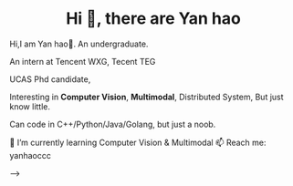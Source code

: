 <h1 align="center">Hi 👋, there are Yan hao</h1>


Hi,I am Yan hao👋. An undergraduate.

An intern at Tencent WXG, Tecent TEG

UCAS Phd candidate,

Interesting in **Computer Vision**,  **Multimodal**, Distributed System, But just know little.

Can code in C++/Python/Java/Golang, but just a noob.


🌱 I’m currently learning Computer Vision & Multimodal
📫 Reach me: yanhaoccc

<!-- <a href="https://github.com/yahoo17">
   <img height="180em" src="https://github-readme-stats.vercel.app/api?username=yahoo17&theme=buefy&show_icons=true" />
   <img height="180em" src="https://github-readme-stats.vercel.app/api/top-langs/?username=yahoo17&theme=buefy&layout=compact&hide=javascript,html,shell,makefile,css" />
 </a>


<!--
<br/>
<h3> 🛠 &nbsp;Tech Stack</h3>

- 💻 &nbsp;
  ![Java](https://img.shields.io/badge/-Java-333333?style=flat&logo=Java&logoColor=007396)
  ![C++](https://img.shields.io/badge/-C++-333333?style=flat&logo=C%2B%2B&logoColor=00599C)
- 🛢 &nbsp;
  ![MySQL](https://img.shields.io/badge/-MySQL-333333?style=flat&logo=mysql)
  ![MongoDB](https://img.shields.io/badge/-MongoDB-333333?style=flat&logo=mongodb)
- ⚙️ &nbsp;
  ![Git](https://img.shields.io/badge/-Git-333333?style=flat&logo=git)
  ![GitHub](https://img.shields.io/badge/-GitHub-333333?style=flat&logo=github)
  ![Markdown](https://img.shields.io/badge/-Markdown-333333?style=flat&logo=markdown)
- 🔧 &nbsp;
  ![Visual Studio Code](https://img.shields.io/badge/-Visual%20Studio%20Code-333333?style=flat&logo=visual-studio-code&logoColor=007ACC)

<br/>
-->
 -->

<!--
![](https://img.shields.io/badge/%E7%BC%96%E8%BE%91%E5%99%A8-vscode-brightgreen)

- 🌱 I’m currently learning ...
- 👯 I’m looking to collaborate on ...
- 🤔 I’m looking for help with ...
- 💬 Ask me about ...
- 📫 How to reach me: ...
- 😄 Pronouns: ...
- ⚡ Fun fact: ...
-->

<!--
- 🌐 &nbsp;
  ![HTML5](https://img.shields.io/badge/-HTML5-333333?style=flat&logo=HTML5)
  ![CSS](https://img.shields.io/badge/-CSS-333333?style=flat&logo=CSS3&logoColor=1572B6)
  ![JavaScript](https://img.shields.io/badge/-JavaScript-333333?style=flat&logo=javascript)
  ![Bootstrap](https://img.shields.io/badge/-Bootstrap-333333?style=flat&logo=bootstrap&logoColor=563D7C)
  ![Node.js](https://img.shields.io/badge/-Node.js-333333?style=flat&logo=node.js)
  ![React](https://img.shields.io/badge/-React-333333?style=flat&logo=react)
-->
